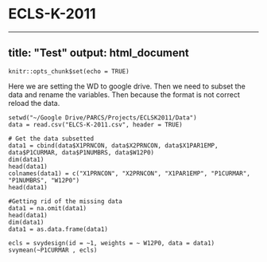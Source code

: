 # ECLS-K-2011
---
title: "Test"
output: html_document
---

```{r setup, include=FALSE}
knitr::opts_chunk$set(echo = TRUE)
```

Here we are setting the WD to google drive.  Then we need to subset the data and rename the variables.  Then because the format is not correct reload the data.
```{r}
setwd("~/Google Drive/PARCS/Projects/ECLSK2011/Data")
data = read.csv("ELCS-K-2011.csv", header = TRUE)

# Get the data subsetted
data1 = cbind(data$X1PRNCON, data$X2PRNCON, data$X1PAR1EMP, data$P1CURMAR, data$P1NUMBRS, data$W12P0)
dim(data1)
head(data1)
colnames(data1) = c("X1PRNCON", "X2PRNCON", "X1PAR1EMP", "P1CURMAR", "P1NUMBRS", "W12P0")
head(data1)

#Getting rid of the missing data
data1 = na.omit(data1)
head(data1)
dim(data1)
data1 = as.data.frame(data1)

ecls = svydesign(id = ~1, weights = ~ W12P0, data = data1)
svymean(~P1CURMAR , ecls)

```
